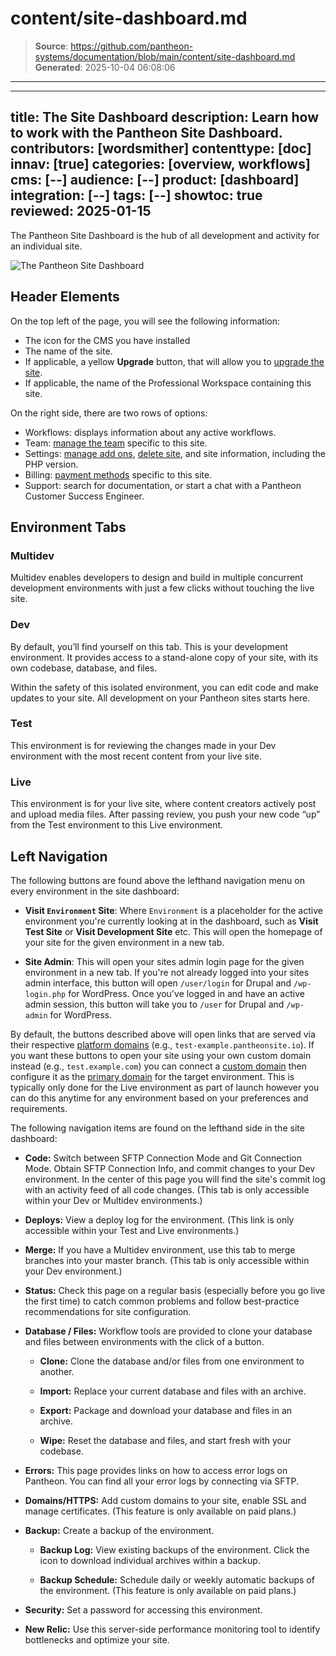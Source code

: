 # content/site-dashboard.md

> **Source**: https://github.com/pantheon-systems/documentation/blob/main/content/site-dashboard.md
> **Generated**: 2025-10-04 06:08:06

---

---
title: The Site Dashboard
description: Learn how to work with the Pantheon Site Dashboard.
contributors: [wordsmither]
contenttype: [doc]
innav: [true]
categories: [overview, workflows]
cms: [--]
audience: [--]
product: [dashboard]
integration: [--]
tags: [--]
showtoc: true
reviewed: 2025-01-15
---

The Pantheon Site Dashboard is the hub of all development and activity for an individual site.

![The Pantheon Site Dashboard](../images/dashboard/new-dashboard/2024/site-dashboard-2024.png)

## Header Elements

On the top left of the page, you will see the following information:

- The icon for the CMS you have installed
- The name of the site.
- If applicable, a yellow **Upgrade** button, that will allow you to [upgrade the site](/guides/account-mgmt/plans/site-plans).
- If applicable, the name of the Professional Workspace containing this site.

On the right side, there are two rows of options:

- Workflows: displays information about any active workflows.
- Team: [manage the team](/guides/account-mgmt/workspace-sites-teams/teams#manage-teams) specific to this site.
- Settings: [manage add ons](/guides/account-mgmt/plans/site-plans), [delete site](https://docs.pantheon.io/guides/account-mgmt/workspace-sites-teams/sites), and site information, including the PHP version.
- Billing: [payment methods](/guides/account-mgmt/billing/methods) specific to this site.
- Support: search for documentation, or start a chat with a Pantheon Customer Success Engineer.

## Environment Tabs

### <Icon icon="cloud" size="lg"/> Multidev

Multidev enables developers to design and build in multiple concurrent development environments with just a few clicks without touching the live site.

### <Icon icon="wrench" size="lg"/> Dev

By default, you’ll find yourself on this tab. This is your development environment. It provides access to a stand-alone copy of your site, with its own codebase, database, and files.

Within the safety of this isolated environment, you can edit code and make updates to your site. All development on your Pantheon sites starts here.

### <Icon icon="equalizer" /> Test

This environment is for reviewing the changes made in your Dev environment with the most recent content from your live site.

### <Icon icon="wavePulse" size="lg"/> Live

This environment is for your live site, where content creators actively post and upload media files. After passing review, you push your new code “up” from the Test environment to this Live environment.

## Left Navigation

The following buttons are found above the lefthand navigation menu on every environment in the site dashboard:

- **Visit `Environment` Site**: Where `Environment` is a placeholder for the active environment you're currently looking at in the dashboard, such as **Visit Test Site** or **Visit Development Site** etc. This will open the homepage of your site for the given environment in a new tab.

- **Site Admin**: This will open your sites admin login page for the given environment in a new tab. If you're not already logged into your sites admin interface, this button will open `/user/login` for Drupal and `/wp-login.php` for WordPress. Once you've logged in and have an active admin session, this button will take you to `/user` for Drupal and `/wp-admin` for WordPress.

<Alert title="Note" type="info">

By default, the buttons described above will open links that are served via their respective [platform domains](/guides/domains/platform-domains) (e.g., `test-example.pantheonsite.io`). If you want these buttons to open your site using your own custom domain instead (e.g., `test.example.com`) you can connect a [custom domain](/guides/domains/custom-domains) then configure it as the [primary domain](/guides/domains/primary-domain) for the target environment. This is typically only done for the Live environment as part of launch however you can do this anytime for any environment based on your preferences and requirements.

</Alert>

The following navigation items are found on the lefthand side in the site dashboard:

- **Code:** Switch between SFTP Connection Mode and Git Connection Mode. Obtain SFTP Connection Info, and commit changes to your Dev environment. In the center of this page you will find the site's commit log with an activity feed of all code changes. (This tab is only accessible within your Dev or Multidev environments.)

- **Deploys:** View a deploy log for the environment. (This link is only accessible within your Test and Live environments.)

- **Merge:** If you have a Multidev environment, use this tab to merge branches into your master branch. (This tab is only accessible within your Dev environment.)

- **Status:** Check this page on a regular basis (especially before you go live the first time) to catch common problems and follow best-practice recommendations for site configuration.

- **Database / Files:** Workflow tools are provided to clone your database and files between environments with the click of a button.

  - **Clone:** Clone the database and/or files from one environment to another.

  - **Import:** Replace your current database and files with an archive.

  - **Export:** Package and download your database and files in an archive.

  - **Wipe:** Reset the database and files, and start fresh with your codebase.

- **Errors:** This page provides links on how to access error logs on Pantheon. You can find all your error logs by connecting via SFTP.

- **Domains/HTTPS:** Add custom domains to your site, enable SSL and manage certificates. (This feature is only available on paid plans.)

- **Backup:** Create a backup of the environment.

  - **Backup Log:** View existing backups of the environment. Click the <Icon icon="download" text="Download"/> icon to download individual archives within a backup.

  - **Backup Schedule:** Schedule daily or weekly automatic backups of the environment. (This feature is only available on paid plans.)

- **Security:** Set a password for accessing this environment.

- **New Relic:** Use this server-side performance monitoring tool to identify bottlenecks and optimize your site.
